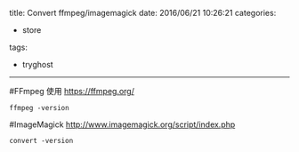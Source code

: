 title: Convert ffmpeg/imagemagick
date: 2016/06/21 10:26:21
categories:

 - store 


tags:

- tryghost

---

#FFmpeg 使用
https://ffmpeg.org/
```language-bash
ffmpeg -version

```

#ImageMagick
http://www.imagemagick.org/script/index.php
```language-bash
convert -version

```



